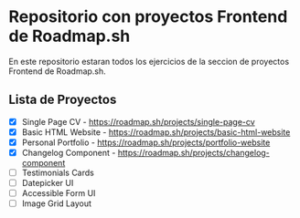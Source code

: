 # Repositorio con proyectos Frontend de Roadmap.sh

En este repositorio estaran todos los ejercicios de la seccion de proyectos Frontend de
Roadmap.sh.

## Lista de Proyectos

-   [x] Single Page CV - https://roadmap.sh/projects/single-page-cv
-   [x] Basic HTML Website - https://roadmap.sh/projects/basic-html-website
-   [x] Personal Portfolio - https://roadmap.sh/projects/portfolio-website
-   [x] Changelog Component - https://roadmap.sh/projects/changelog-component
-   [ ] Testimonials Cards
-   [ ] Datepicker UI
-   [ ] Accessible Form UI
-   [ ] Image Grid Layout

